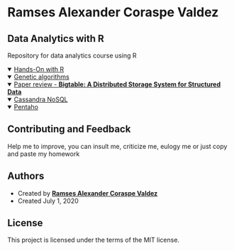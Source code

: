 # Ramses Alexander Coraspe Valdez

## Data Analytics with R
Repository for data analytics course using R


<details open>
<summary> <a href="https://wittline.github.io/Data-Analytics-with-R/Hands-On%20with%20R/Hands_On_with_R.html">Hands-On with R</a>
  </summary>
</details>

<details open>    
<summary> <a href="https://wittline.github.io/Data-Analytics-with-R/Genetic%20algorithms/Genetic_algorithms_with_R.html">Genetic algorithms</a> </summary>    
</details>

<details open>    
<summary> <a href="https://wittline.github.io/Data-Analytics-with-R/Paper%20reviews/Bigtable-review.html">Paper review - <strong> Bigtable: A Distributed Storage System for Structured Data </strong></a> </summary>    
</details>
  
<details open>
<summary> <a href="https://wittline.github.io/Data-Analytics-with-R/Cassandra/Cassandra_review.html">Cassandra NoSQL</a> </summary>
</details>

<details open>
<summary> <a href="https://wittline.github.io/Data-Analytics-with-R/Pentaho/Pentaho_review.html">Pentaho </a> </summary>
</details>      

## Contributing and Feedback
Help me to improve, you can insult me, criticize me, eulogy me or just copy and paste my homework

## Authors
- Created by <a href="https://www.linkedin.com/in/ramsescoraspe"><strong>Ramses Alexander Coraspe Valdez</strong></a>
- Created July 1, 2020

## License
This project is licensed under the terms of the MIT license.
